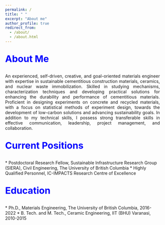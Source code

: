 ```yaml
---
permalink: /
title: " "
excerpt: "About me"
author_profile: true
redirect_from:
  - /about/
  - /about.html
---
```


<p style="text-align:left; color:Blue; font-size:30px; font-weight:bold;"> About Me </p>
<p style="text-align:justify; font-size=22px;"> An experienced, self-driven, creative, and goal-oriented materials engineer with expertise in sustainable cementitious construction materials, ceramics, and nuclear waste immobilization. Skilled in studying mechanisms, characterization techniques and developing practical solutions for enhancing the durability and performance of cementitious materials. Proficient in designing experiments on concrete and recycled materials, with a focus on statistical methods of experiment design, towards the development of low-carbon solutions and advancing sustainability goals. In addition to my technical skills, I possess strong transferable skills in effective communication, leadership, project management, and collaboration. </p>

<p style="text-align:left; color:Blue; font-size:30px; font-weight:bold;"> Current Positions </p>
* Postdoctoral Research Fellow, Sustainable Infrastructure Research Group (SIERA), Civil Engineering, The University of British Columbia
* Highly Qualified Personnel, IC-IMPACTS Research Centre of Excellence                         



<p style="text-align:left; color:Blue; font-size:30px; font-weight:bold;"> Education </p>
* Ph.D., Materials Engineering, The University of British Columbia, 2016-2022
* B. Tech. and M. Tech., Ceramic Engineering, IIT (BHU) Varanasi, 2010-2015

